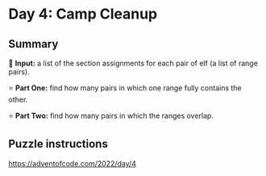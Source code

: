 # Day 4: Camp Cleanup

## Summary

📃 **Input:** a list of the section assignments for each pair of elf (a list of range pairs).

⭐ **Part One:** find how many pairs in which one range fully contains the other.

⭐ **Part Two:** find how many pairs in which the ranges overlap.

## Puzzle instructions
https://adventofcode.com/2022/day/4